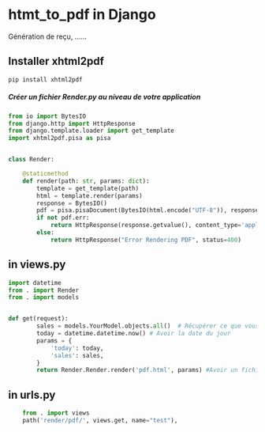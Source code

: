 # htmt_to_pdf    in Django
Génération de reçu, ......


##  Installer  xhtml2pdf

```
pip install xhtml2pdf
```


##### Créer un fichier Render.py au niveau de votre application

```python
from io import BytesIO
from django.http import HttpResponse
from django.template.loader import get_template
import xhtml2pdf.pisa as pisa


class Render:

    @staticmethod
    def render(path: str, params: dict):
        template = get_template(path)
        html = template.render(params)
        response = BytesIO()
        pdf = pisa.pisaDocument(BytesIO(html.encode("UTF-8")), response)
        if not pdf.err:
            return HttpResponse(response.getvalue(), content_type='application/pdf')
        else:
            return HttpResponse("Error Rendering PDF", status=400)
```


## in views.py
```python
import datetime 
from . import Render
from . import models


def get(request):
        sales = models.YourModel.objects.all()  # Récupérer ce que vous voulez dans votre pdf
        today = datetime.datetime.now() # Avoir la date du jour
        params = {
            'today': today,
            'sales': sales,
        }
        return Render.Render.render('pdf.html', params) #Avoir un fichier pdf.html à la racine de votre dossier template
```


## in urls.py
```python
    from . import views
    path('render/pdf/', views.get, name="test"),
```
